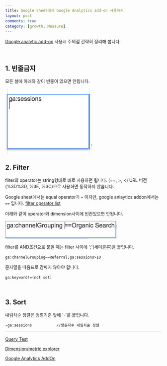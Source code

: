 ```yaml
---
title: Google Sheet에서 Google Analytics add-on 사용하기
layout: post
comments: true
category: [growth, Measure]
--- 
```


[Google analytic add-on][1] 사용시 주의점 간략히 정리해 봅니다.

<br>

## 1. 빈줄금지

모든 셀에 아래와 같이 빈줄이 있으면 안됩니다.

<img src="/public/google-analytics-add-on-no-blank.png" alt="google-analytics-addon-no-blank" style="width:auto"/>


<br>

## 2. Filter

filter의 operator는 string형태로 바로 사용하면 됩니다. (==, >, <)
URL 버전(%3D%3D, %3E, %3C)으로 사용하면 동작하지 않습니다.

Google sheet에서는 equal operator가 `=` 이지만, google anlaytics addon에서는 `==` 입니다.
[filter operator list][5]

아래와 같이 operator와 dimension사이에 빈칸있으면 안됩니다.

<img src="/public/google-analytics-add-on-no-space.png" alt="google-analytics-addon-no-spac" style="width:auto">

filter를 AND조건으로 붙일 때는 filter 사이에 ';'(세미콜론)을 붙입니다.

`ga:channelGrouping==Referral;ga:sessions>10`

문자열을 따움표로 감싸지 않아야 합니다.

`ga:keyword!=(not set)`

<br>

## 3. Sort

내림차순 정렬은 정렬기준 앞에 '-'를 붙입니다.

`-ga:sessions           //방문자수 내림차순 정렬`



---
[Query Test][2]

[Dimension/metric explorer][3]

[Google Analytics AddOn][4]


[1]: https://developers.google.com/analytics/solutions/google-analytics-spreadsheet-add-on
[2]: https://ga-dev-tools.appspot.com/query-explorer/
[3]: https://developers.google.com/analytics/devguides/reporting/core/dimsmets
[4]: https://developers.google.com/analytics/solutions/google-analytics-spreadsheet-add-on
[5]: https://developers.google.com/analytics/devguides/reporting/core/v3/reference#filters
